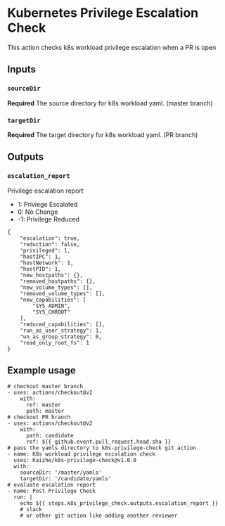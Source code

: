 # Kubernetes Privilege Escalation Check

This action checks k8s workload privilege escalation when a PR is open

## Inputs

### `sourceDir`

**Required** The source directory for k8s workload yaml. (master branch)

### `targetDir`

**Required** The target directory for k8s workload yaml. (PR branch)

## Outputs

### `escalation_report`

Privilege escalation report
- 1: Priviege Escalated
- 0: No Change
- -1: Privilege Reduced
```
{
    "escalation": true,
    "reduction": false,
    "privileged": 1,
    "hostIPC": 1,
    "hostNetwork": 1,
    "hostPID": 1,
    "new_hostpaths": {},
    "removed_hostpaths": {},
    "new_volume_types": [],
    "removed_volume_types": [],
    "new_capabilities": [
        "SYS_ADMIN",
        "SYS_CHROOT"
    ],
    "reduced_capabilities": [],
    "run_as_user_strategy": 1,
    "un_as_group_strategy": 0,
    "read_only_root_fs": 1
}
```

## Example usage
```
# checkout master branch
- uses: actions/checkout@v2
    with:
      ref: master
      path: master
# checkout PR branch
- uses: actions/checkout@v2
    with:
      path: candidate
      ref: ${{ github.event.pull_request.head.sha }}
# pass the yamls directory to k8s-privilege-check git action
- name: K8s workload privilege escalation check
  uses: Kaizhe/k8s-privilege-check@v1.0.0
  with:
    sourceDir: '/master/yamls'
    targetDir: '/candidate/yamls'
# evaluate escalation report
- name: Post Privilege Check
  run: |
    echo ${{ steps.k8s_privilege_check.outputs.escalation_report }}
    # slack
    # or other git action like adding another reviewer
```
